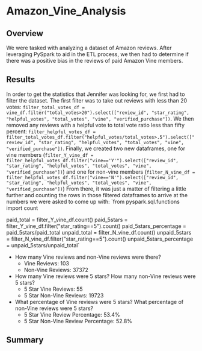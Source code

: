 # Amazon_Vine_Analysis

## Overview
We were tasked with analyzing a dataset of Amazon reviews.  After leveraging PySpark to aid in the ETL process, we then had to determine if there was a positive bias in the reviews of paid Amazon Vine members.

## Results
In order to get the statistics that Jennifer was looking for, we first had to filter the dataset.  The first filter was to take out reviews with less than 20 votes:  `filter_total_votes_df = vine_df.filter("total_votes>20").select(["review_id", "star_rating", "helpful_votes", "total_votes", "vine", "verified_purchase"])`.  We then removed any reviews with a helpful vote to total vote ratio less than fifty percent: `filter_helpful_votes_df = filter_total_votes_df.filter("helpful_votes/total_votes>.5").select(["review_id", "star_rating", "helpful_votes", "total_votes", "vine", "verified_purchase"])`.  Finally, we created two new dataframes, one for vine members (`filter_Y_vine_df = filter_helpful_votes_df.filter("vine=='Y'").select(["review_id", "star_rating", "helpful_votes", "total_votes", "vine", "verified_purchase"])`) and one for non-vine members (`filter_N_vine_df = filter_helpful_votes_df.filter("vine=='N'").select(["review_id", "star_rating", "helpful_votes", "total_votes", "vine", "verified_purchase"])`)
From there, it was just a matter of filtering a little further and counting the rows in those filtered dataframes to arrive at the numbers we were asked to come up with:
`from pyspark.sql.functions import count

paid_total = filter_Y_vine_df.count()
paid_5stars = filter_Y_vine_df.filter("star_rating==5").count()
paid_5stars_percentage = paid_5stars/paid_total
unpaid_total = filter_N_vine_df.count()
unpaid_5stars = filter_N_vine_df.filter("star_rating==5").count()
unpaid_5stars_percentage = unpaid_5stars/unpaid_total`

- How many Vine reviews and non-Vine reviews were there?
  - Vine Reviews: 103
  - Non-Vine Reviews: 37372
- How many Vine reviews were 5 stars? How many non-Vine reviews were 5 stars?
  - 5 Star Vine Reviews: 55
  - 5 Star Non-Vine Reviews: 19723
- What percentage of Vine reviews were 5 stars? What percentage of non-Vine reviews were 5 stars?
  - 5 Star Vine Review Percentage: 53.4%
  - 5 Star Non-Vine Review Percentage: 52.8%

## Summary

